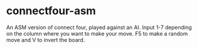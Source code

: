 # connectfour-asm
 An ASM version of connect four, played against an AI. Input 1-7 depending on the column where you want to make your move. F5 to make a random move and V to invert the board.
